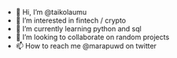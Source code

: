 - 👋 Hi, I’m @taikolaumu
- 👀 I’m interested in fintech / crypto
- 🌱 I’m currently learning python and sql 
- 💞️ I’m looking to collaborate on random projects
- 📫 How to reach me @marapuwd on twitter

<!---
taikolaumu/taikolaumu is a ✨ special ✨ repository because its `README.md` (this file) appears on your GitHub profile.
You can click the Preview link to take a look at your changes.
--->
